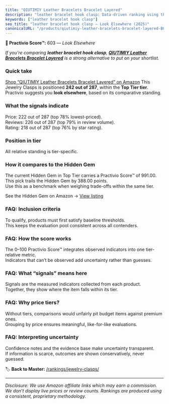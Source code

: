 ```yaml
---
title: "QIUTIMIY Leather Bracelets Bracelet Layered"
description: "leather bracelet hook clasp: Data-driven ranking using the Practivio Score™. Positioned by quality, value, demand, findability, momentum."
keywords: ["leather bracelet hook clasp"]
seo_title: "leather bracelet hook clasp — Look Elsewhere (2025)"
canonicalURL: "/products/qiutimiy-leather-bracelets-bracelet-layered-B0DY7Z3KVP/"
---
```


**🚫 Practivio Score™:** 603 — _Look Elsewhere_


*If you're comparing **leather bracelet hook clasp**, **[QIUTIMIY Leather Bracelets Bracelet Layered](https://www.amazon.com/dp/B0DY7Z3KVP?tag=practivio-20)** is a strong alternative to put on your shortlist.*
### Quick take
[Shop “QIUTIMIY Leather Bracelets Bracelet Layered” on Amazon](https://www.amazon.com/dp/B0DY7Z3KVP?tag=practivio-20)
This Jewelry Clasps is positioned **242 out of 287**, within the **Top Tier tier**.  
Practivio suggests you **look elsewhere**, based on its comparative standing.

### What the signals indicate
Price: 222 out of 287 (top 78% lowest-priced).  
Reviews: 226 out of 287 (top 79% in review volume).  
Rating: 218 out of 287 (top 76% by star rating).  

### Position in tier
All relative standing is tier-specific.

### How it compares to the Hidden Gem
The current Hidden Gem in Top Tier carries a Practivio Score™ of 991.00.  
This pick trails the Hidden Gem by 388.00 points.  
Use this as a benchmark when weighing trade-offs within the same tier.  

See the Hidden Gem on Amazon → [View listing](https://www.amazon.com/dp/B07GSR72TJ?tag=practivio-20)

### FAQ: Inclusion criteria
To qualify, products must first satisfy baseline thresholds.  
This keeps the evaluation pool consistent across all contenders.

### FAQ: How the score works
The 0–100 Practivio Score™ integrates observed indicators into one tier-relative metric.  
Indicators that can’t be observed add uncertainty rather than guesses.

### FAQ: What “signals” means here
Signals are the measured indicators collected from each product.  
Together, they show where the item falls within its tier.

### FAQ: Why price tiers?
Without tiers, comparisons would unfairly pit budget items against premium ones.  
Grouping by price ensures meaningful, like-for-like evaluations.

### FAQ: Interpreting uncertainty
Confidence notes and the evidence base make uncertainty transparent.  
If information is scarce, outcomes are shown conservatively, never guessed.


🏷️ **Back to Master:** [/rankings/jewelry-clasps/](/rankings/jewelry-clasps/)

---
_Disclosure: We use Amazon affiliate links which may earn a commission. We don’t display live prices or review counts. Rankings are produced using a consistent, proprietary methodology._
